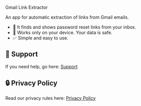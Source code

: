 Gmail Link Extractor

An app for automatic extraction of links from Gmail emails.

- 📩 It finds and shows password reset links from your inbox.
- 🔐 Works only on your device. Your data is safe.
- ✅ Simple and easy to use.

## 🔧 Support
If you need help, go here: [Support](https://github.com/M4e5tRO/gmail-api.github.io/support.html)

## 🔒 Privacy Policy
Read our privacy rules here: [Privacy Policy](https://github.com/M4e5tRO/gmail-api.github.io/privacy-policy.html)
